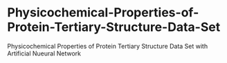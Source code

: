 # Physicochemical-Properties-of-Protein-Tertiary-Structure-Data-Set
Physicochemical Properties of Protein Tertiary Structure Data Set with Artificial Nueural Network 
